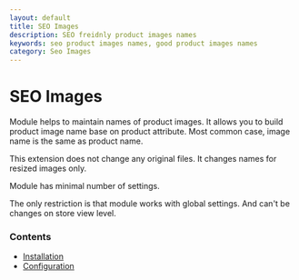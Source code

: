 ```yaml
---
layout: default
title: SEO Images
description: SEO freidnly product images names
keywords: seo product images names, good product images names
category: Seo Images
---
```


# SEO Images

Module helps to maintain names of product images. It allows you to build product image name base on product attribute. Most common case, image name is the same as product name.

This extension does not change any original files. It changes names for resized images only.

Module has minimal number of settings.

The only restriction is that module works with global settings. And can't be changes on store view level.

### Contents

 -  [Installation](installation/)
 -  [Configuration](configuration/)
